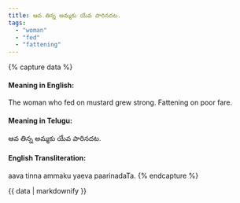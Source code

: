 ```yaml
---
title: ఆవ తిన్న అమ్మకు యేవ పారినదట.
tags:
  - "woman"
  - "fed"
  - "fattening"
---
```


{% capture data %}
#### Meaning in English:
The woman who fed on mustard grew strong.
Fattening on poor fare.

#### Meaning in Telugu:
ఆవ తిన్న అమ్మకు యేవ పారినదట.

#### English Transliteration:
aava tinna ammaku yaeva paarinadaTa.
{% endcapture %}

{{ data | markdownify }}

